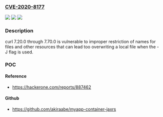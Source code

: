 ### [CVE-2020-8177](https://cve.mitre.org/cgi-bin/cvename.cgi?name=CVE-2020-8177)
![](https://img.shields.io/static/v1?label=Product&message=https%3A%2F%2Fgithub.com%2Fcurl%2Fcurl&color=blue)
![](https://img.shields.io/static/v1?label=Version&message=n%2Fa&color=blue)
![](https://img.shields.io/static/v1?label=Vulnerability&message=Resource%20Injection%20(CWE-99)&color=brighgreen)

### Description

curl 7.20.0 through 7.70.0 is vulnerable to improper restriction of names for files and other resources that can lead too overwriting a local file when the -J flag is used.

### POC

#### Reference
- https://hackerone.com/reports/887462

#### Github
- https://github.com/akiraabe/myapp-container-jaxrs

